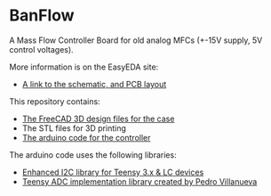 # BanFlow
A Mass Flow Controller Board for old analog MFCs (+-15V supply, 5V control voltages).

More information is on the EasyEDA site:
* [A link to the schematic, and PCB layout](https://easyeda.com/m.bannerman/banflow)

This repository contains:
* [The FreeCAD 3D design files for the case](https://github.com/toastedcrumpets/BanFlow/blob/main/Box.FCStd)
* The STL files for 3D printing
* [The arduino code for the controller](https://github.com/toastedcrumpets/BanFlow/blob/main/Controller.ino)

The arduino code uses the following libraries:
* [Enhanced I2C library for Teensy 3.x & LC devices](https://github.com/nox771/i2c_t3)
* [Teensy ADC implementation library created by Pedro Villanueva](https://github.com/pedvide/ADC)
